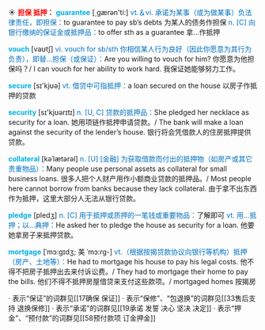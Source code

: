 ☀ <font color="red">**担保 抵押：**</font>
<font color="sky blue">**guarantee**</font> [͵ɡærən'ti:] 
<font color="#0070c0">vt.＆vi. 承诺为某事（或为做某事）负法律责任，即担保：</font>to guarantee to pay sb’s debts 为某人的债务作担保 <font color="#0070c0">n. [C] 向银行缴纳的保证金或抵押品：</font>to offer sth as a guarantee 拿…作抵押
           
<font color="sky blue">**vouch**</font> [vaʊtʃ]
<font color="#0070c0">vi. vouch for sb/sth 你相信某人行为良好（因此你愿意为其行为负责），即替…担保（或保证）：</font>Are you willing to vouch for him? 你愿意为他担保吗？/ I can vouch for her ability to work hard. 我保证她能够努力工作。

<font color="sky blue">**secure**</font> [sɪ'kjʊə] 
<font color="#0070c0">vt. 借贷中可指抵押：</font>a loan secured on the house 以房子作抵押的贷款

<font color="sky blue">**security**</font> [sɪ'kjʊərɪtɪ] 
<font color="#0070c0">n. [U, C] 贷款的抵押品：</font>She pledged her necklace as security for a loan. 她用项链作抵押申请贷款。/ The bank will make a loan against the security of the lender’s house. 银行将会凭借款人的住房抵押提供贷款。
           
<font color="sky blue">**collateral**</font> [kəˈlætərəl]
<font color="#0070c0">n. [U] [金融] 为获取借款而付出的抵押物（如房产或其它贵重物品）：</font>Many people use personal assets as collateral for small business loans. 很多人把个人财产用作小额商业贷款的抵押品。/ Most people here cannot borrow from banks because they lack collateral. 由于拿不出东西作为抵押，这里大部分人无法从银行贷款。
           
<font color="sky blue">**pledge**</font> [pledʒ]
<font color="#0070c0">n. [C] 用于抵押或质押的一笔钱或重要物品：</font>了解即可 <font color="#0070c0">vt. 用…抵押；以…典押：</font>He asked her to pledge the house as security for a loan. 他要她拿房子来抵押贷款。
           
<font color="sky blue">**mortgage**</font> [ˈmɔ:gɪdʒ; 美 ˈmɔ:rg-]
<font color="#0070c0">vt.（根据按揭贷款协议向银行等机构）抵押（房产、土地等）：</font>He had to mortgage his house to pay his legal costs. 他不得不把房子抵押出去来付诉讼费。/ They had to mortgage their home to pay the bills. 他们不得不抵押房屋借贷来支付这些款项。/ mortgaged homes 按揭房

· 表示“保证”的词群见[[17确保 保证]]
· 表示“保修”、“包退换”的词群见[[33售后支持 退换保修]]
· 表示“承诺”的词群见[[19承诺 发誓 决心 坚决 决定]]
· 表示“押金”、“预付款”的词群见[[58预付款项 订金押金]]
